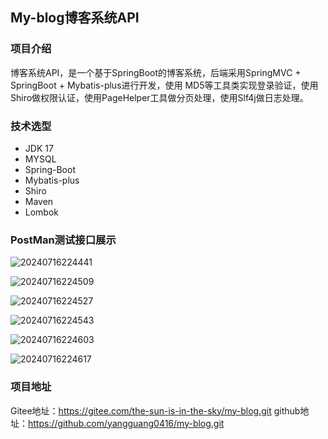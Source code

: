 ## My-blog博客系统API

### 项目介绍

博客系统API，是一个基于SpringBoot的博客系统，后端采用SpringMVC + SpringBoot + Mybatis-plus进行开发，使用 MD5等工具类实现登录验证，使用Shiro做权限认证，使用PageHelper工具做分页处理，使用Slf4j做日志处理。

### 技术选型

- JDK 17
- MYSQL   
- Spring-Boot   
- Mybatis-plus
- Shiro
- Maven
- Lombok

### PostMan测试接口展示

![20240716224441](https://github.com/user-attachments/assets/88207ef7-4091-4165-a7a3-fe03cde83599)

![20240716224509](https://github.com/user-attachments/assets/1ebfc475-3634-4667-b05d-c48eddd0efbf)

![20240716224527](https://github.com/user-attachments/assets/23997571-3cb6-4af0-9448-b72a446af6a0)

![20240716224543](https://github.com/user-attachments/assets/04abe297-d60d-402b-b0a0-8427fd18d7d4)

![20240716224603](https://github.com/user-attachments/assets/76d1df4b-5ffc-4adc-b646-6b07f08502c7)

![20240716224617](https://github.com/user-attachments/assets/42f50da1-9652-431f-834e-68b1aa790320)

### 项目地址
Gitee地址：https://gitee.com/the-sun-is-in-the-sky/my-blog.git
github地址：https://github.com/yangguang0416/my-blog.git
